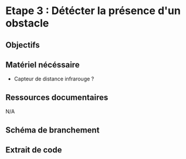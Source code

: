 # Etape 3 : Détécter la présence d'un obstacle

## Objectifs 

## Matériel nécéssaire
- Capteur de distance infrarouge ? 

## Ressources documentaires
N/A

## Schéma de branchement


## Extrait de code 